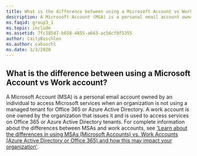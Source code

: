 ```yaml
---
title: What is the difference between using a Microsoft Account vs Work account?
description: A Microsoft Account (MSA) is a personal email account owned by an individual to access Microsoft services when an organization is not...
ms.faqid: group3_1
ms.topic: include
ms.assetid: 7fc185d7-b658-4855-a663-ac56cf0f5355
author: CaityBuschlen
ms.author: cabuschl
ms.date: 3/3/2020
---
```


## What is the difference between using a Microsoft Account vs Work account?

A Microsoft Account (MSA) is a personal email account owned by an individual to access Microsoft services when an organization is not using a managed tenant for Office 365 or Azure Active Directory. A work account is one owned by the organization that issues it and is used to access services on Office 365 or Azure Active Directory tenants. For complete information about the differences between MSAs and work accounts, see ['Learn about the differences in using MSAs (Microsoft Accounts) vs. Work Accounts (Azure Active Directory or Office 365) and how this may impact your organization'](https://aka.ms/MSAvsAAD).
